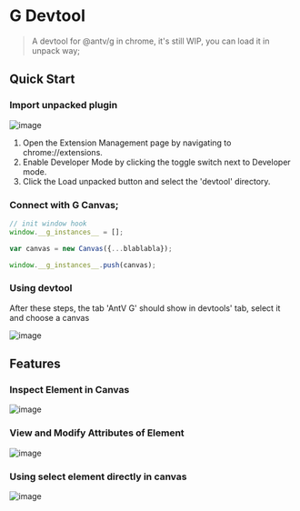# G Devtool
> A devtool for @antv/g in chrome, it's still WIP, you can load it in unpack way;

## Quick Start

### Import unpacked plugin
![image](https://user-images.githubusercontent.com/15213473/150081309-61f9c451-c35e-4dab-a23c-ed5e425e7ec5.png)

1. Open the Extension Management page by navigating to chrome://extensions.
2. Enable Developer Mode by clicking the toggle switch next to Developer mode.
3. Click the Load unpacked button and select the 'devtool' directory.

### Connect with G Canvas;

```javascript
// init window hook
window.__g_instances__ = [];

var canvas = new Canvas({...blablabla});

window.__g_instances__.push(canvas);

```

### Using devtool

After these steps, the tab 'AntV G' should show in devtools' tab, select it and choose a canvas

![image](https://user-images.githubusercontent.com/15213473/150081267-fb22d227-3946-4f08-88e8-55086d047da0.png)


## Features

### Inspect Element in Canvas

![image](https://user-images.githubusercontent.com/15213473/150081777-225f785d-60da-4cf6-b443-e8013414b65c.png)

### View and Modify Attributes of Element

![image](https://user-images.githubusercontent.com/15213473/150082189-e915f886-4c60-42a3-b4c6-a731541a0e79.png)

### Using select element directly in canvas

![image](https://user-images.githubusercontent.com/15213473/150082485-46b5c750-de64-42f7-882b-a3ff4db95826.png)



